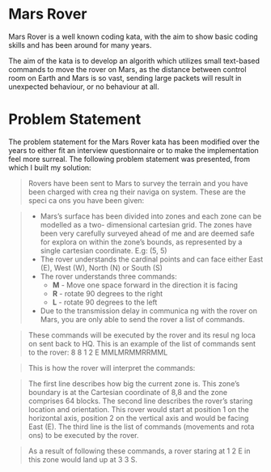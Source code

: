 # Mars Rover
Mars Rover is a well known coding kata, with the aim to show basic coding skills and has been around for many years.

The aim of the kata is to develop an algorith which utilizes small text-based commands to move the rover on Mars, as the distance between control room on Earth and Mars is so vast, sending large packets will result in unexpected behaviour, or no behaviour at all.

# Problem Statement

The problem statement for the Mars Rover kata has been modified over the years to either fit an interview questionnaire or to make the implementation feel more surreal. The following problem statement was presented, from which I built my solution:

> Rovers have been sent to Mars to survey the terrain and you have been charged with crea ng their naviga on system. These are the speci ca ons you have been given:

> - Mars’s surface has been divided into zones and each zone can be modelled as a two- dimensional cartesian grid. The zones have been very carefully surveyed ahead of me and are deemed safe for explora on within the zone’s bounds, as represented by a single cartesian coordinate. E.g: (5, 5)
> - The rover understands the cardinal points and can face either East (E), West (W), North (N) or South (S)
> - The rover understands three commands:
>   - **M** - Move one space forward in the direction it is facing
>   - **R** - rotate 90 degrees to the right
>   - **L** - rotate 90 degrees to the left
> - Due to the transmission delay in communica ng with the rover on Mars, you are only able to send the rover a list of commands.

> These commands will be executed by the rover and its resul ng loca on sent back to HQ. This is an example of the list of commands sent to the rover: 
> 8 8
> 1 2 E
> MMLMRMMRRMML

> This is how the rover will interpret the commands:

> The first line describes how big the current zone is. This zone’s boundary is at the Cartesian coordinate of 8,8 and the zone comprises 64 blocks. The second line describes the rover’s staring location and orientation. This rover would start at position 1 on the horizontal axis, position 2 on the vertical axis and would be facing East (E). The third line is the list of commands (movements and rota ons) to be executed by the rover.

> As a result of following these commands, a rover staring at 1 2 E in this zone would land up at 3 3 S.